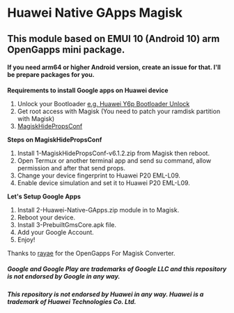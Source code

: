 # Huawei Native GApps Magisk

## This module based on EMUI 10 (Android 10) arm OpenGapps mini package.
#### If you need arm64 or higher Android version, create an issue for that. I'll be prepare packages for you.

**Requirements to install Google apps on Huawei device**

1. Unlock your Bootloader [e.g. Huawei Y6p Bootloader Unlock](https://xdaforums.com/t/bootloader-unlock-for-huawei-y5p-y6p-honor-9s.4642984/) 
2. Get root access with Magisk (You need to patch your ramdisk partition with Magisk) 
3. [MagiskHidePropsConf](https://github.com/Magisk-Modules-Repo/MagiskHidePropsConf)

**Steps on MagiskHidePropsConf**
1. Install 1-MagiskHidePropsConf-v6.1.2.zip from Magisk then reboot.
2. Open Termux or another terminal app and send su command, allow permission and after that send props.
3. Change your device fingerprint to Huawei P20  EML-L09.
4. Enable device simulation and set it to Huawei P20 EML-L09.

**Let's Setup Google Apps**

1. Install 2-Huawei-Native-GApps.zip module in to Magisk.
2. Reboot your device.
3. Install 3-PrebuiltGmsCore.apk file.
4. Add your Google Account.
5. Enjoy!


Thanks to [rayae](https://github.com/rayae/OpenGapps-For-Magisk-Converter) for the OpenGapps For Magisk Converter.

##### Google and Google Play are trademarks of Google LLC and this repository is not endorsed by Google in any way.
##### This repository is not endorsed by Huawei in any way. Huawei is a trademark of Huawei Technologies Co. Ltd.
